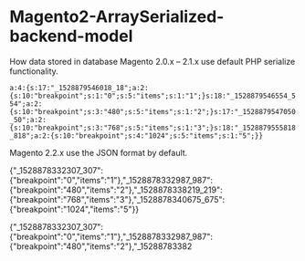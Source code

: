# Magento2-ArraySerialized-backend-model

How data stored in database
Magento 2.0.x – 2.1.x use default PHP serialize functionality.

`a:4:{s:17:"_1528879546018_18";a:2:{s:10:"breakpoint";s:1:"0";s:5:"items";s:1:"1";}s:18:"_1528879546554_554";a:2:{s:10:"breakpoint";s:3:"480";s:5:"items";s:1:"2";}s:17:"_1528879547050_50";a:2:{s:10:"breakpoint";s:3:"768";s:5:"items";s:1:"3";}s:18:"_1528879555818_818";a:2:{s:10:"breakpoint";s:4:"1024";s:5:"items";s:1:"5";}}`


Magento 2.2.x use the JSON format by default.

{"_1528878332307_307":{"breakpoint":"0","items":"1"},"_1528878332987_987":{"breakpoint":"480","items":"2"},"_1528878338219_219":{"breakpoint":"768","items":"3"},"_1528878340675_675":{"breakpoint":"1024","items":"5"}}

{"_1528878332307_307":{"breakpoint":"0","items":"1"},"_1528878332987_987":{"breakpoint":"480","items":"2"},"_15288783382
